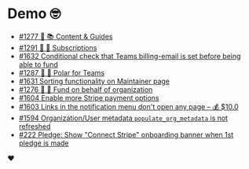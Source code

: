 # Demo 🤓

<!-- POLAR type=issues id=jlaerbca org=polarsource repo=polar limit=10 sort=recently_updated -->

* [#1277 🎯 📚 Content & Guides](https://github.com/polarsource/polar/issues/1277)
* [#1291 🎯 🔁 Subscriptions](https://github.com/polarsource/polar/issues/1291)
* [#1632 Conditional check that Teams billing-email is set before being able to fund](https://github.com/polarsource/polar/issues/1632)
* [#1287 🎯 👔 Polar for Teams](https://github.com/polarsource/polar/issues/1287)
* [#1631 Sorting functionality on Maintainer page](https://github.com/polarsource/polar/issues/1631)
* [#1276 🎯 💼 Fund on behalf of organization](https://github.com/polarsource/polar/issues/1276)
* [#1604 Enable more Stripe payment options](https://github.com/polarsource/polar/issues/1604)
* [#1603 Links in the notification menu don't open any page – 💰 $10.0](https://github.com/polarsource/polar/issues/1603)
* [#1594 Organization/User metadata `populate_org_metadata` is not refreshed](https://github.com/polarsource/polar/issues/1594)
* [#222 Pledge: Show "Connect Stripe" onboarding banner when 1st pledge is made](https://github.com/polarsource/polar/issues/222)

<!-- POLAR-END id=jlaerbca -->

❤️